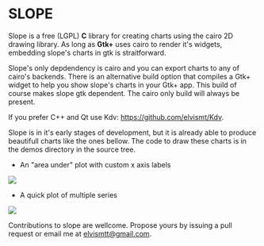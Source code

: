 SLOPE
=====

Slope is a free (LGPL) **C** library for creating charts using the cairo 2D drawing
library. As long as **Gtk+** uses cairo to render it's widgets, embedding slope's
charts in gtk is straitforward.

Slope's only depdendency is cairo and you can export charts to any of cairo's
backends. There is an alternative build option that compiles a Gtk+ widget to
help you show slope's charts in your Gtk+ app. This build of course makes slope
gtk dependent. The cairo only build will always be present.

If you prefer C++ and Qt use Kdv: https://github.com/elvismt/Kdv.

Slope is in it's early stages of development, but it is already able to produce
beautifull charts like the ones bellow. The code to draw these charts is in the
demos directory in the source tree.

* An "area under" plot with custom x axis labels

![](https://github.com/elvismt/slope/blob/master/demos/cos_demo.png)

* A quick plot of multiple series

![](https://github.com/elvismt/slope/blob/master/demos/log_demo.png)

Contributions to slope are wellcome. Propose yours by issuing a pull request or
email me at elvismtt@gmail.com.
